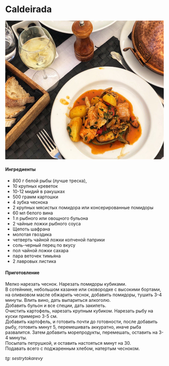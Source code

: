 ﻿---
image: ../pics/caldeira.jpg
---
# Сaldeirada

![Сaldeirada](../pics/caldeira.jpg)

#### Ингредиенты

* 800 г белой рыбы (лучше треска),
* 10 крупных креветок
* 10-12 мидий в ракушках
* 500 грамм картошки
* 4 зубка чеснока
* 2 крупных мясистых помидора или консерированные помидоры
* 60 мл белого вина
* 1 л рыбного или овощного бульона
* 2 чайные ложки рыбного соуса
* Щепоть шафрана
* молотая гвоздика
* четверть чайной ложки копченой паприки
* соль-черный перец по вкусу
* пол чайной ложки сахара
* пара веточек тимьяна
* 2 лавровых листика

#### Приготовление

Мелко нарезать чеснок. Нарезать помидоры кубиками.  
В сотейнике, небольшом казанке или сковородке с высокими бортами, на оливковом масле обжарить чеснок, добавить помидоры, тушить 3-4 минуты. Влить вино, дать выпариться алкоголю.  
Добавить бульон и все специи, дать закипеть.  
Очистить картофель, нарезать крупным кубиком. Нарезать рыбу на куски примерно 3-5 см.  
Добавить картофель, и готовить почти до готовности, после добавить рыбу, готовить минут 5, перемешивать аккуратно, иначе рыба развалится. Затем добавить морепродукты, перемешать, оставить на 3-4 минуты.  
Посыпать петрушкой, и оставить настояться минут на 30.  
Подавать всего с поджаренным хлебом, натертым чесноком.

*tg: sestrytokarevy*
